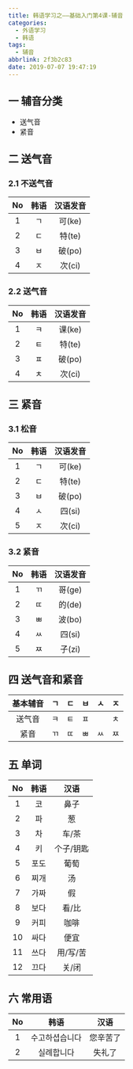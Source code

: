 ```yaml
---
title: 韩语学习之——基础入门第4课-辅音
categories:
  - 外语学习
  - 韩语
tags:
  - 辅音
abbrlink: 2f3b2c83
date: 2019-07-07 19:47:19
---
```


## 一 辅音分类

- 送气音
- 紧音

<!--more-->

## 二  送气音

### 2.1  不送气音

|  No  | 韩语 | 汉语发音 |
| :--: | :--: | :------: |
|  1   |  ㄱ  |  可(ke)  |
|  2   |  ㄷ  |  特(te)  |
|  3   |  ㅂ  |  破(po)  |
|  4   |  ㅈ  |  次(ci)  |

### 2.2  送气音

|  No  | 韩语 | 汉语发音 |
| :--: | :--: | :------: |
|  1   |  ㅋ  |  课(ke)  |
|  2   |  ㅌ  |  特(te)  |
|  3   |  ㅍ  |  破(po)  |
|  4   |  ㅊ  |  次(ci)  |

## 三  紧音

### 3.1  松音

|  No  | 韩语 | 汉语发音 |
| :--: | :--: | :------: |
|  1   |  ㄱ  |  可(ke)  |
|  2   |  ㄷ  |  特(te)  |
|  3   |  ㅂ  |  破(po)  |
|  4   |  ㅅ  |  四(si)  |
|  5   |  ㅈ  |  次(ci)  |

### 3.2  紧音

|  No  | 韩语 | 汉语发音 |
| :--: | :--: | :------: |
|  1   |  ㄲ  |  哥(ge)  |
|  2   |  ㄸ  |  的(de)  |
|  3   |  ㅃ  |  波(bo)  |
|  4   |  ㅆ  |  四(si)  |
|  5   |  ㅉ  |  子(zi)  |

## 四  送气音和紧音

| 基本辅音 |  ㄱ  |  ㄷ  |  ㅂ  |  ㅅ  |  ㅈ  |
| :------: | :--: | :--: | :--: | :--: | :--: |
|  送气音  |  ㅋ  |  ㅌ  |  ㅍ  |      |  ㅊ  |
|   紧音   |  ㄲ  |  ㄸ  |  ㅃ  |  ㅆ  |  ㅉ  |



## 五 单词

|  No  | 韩语 |   汉语    |
| :--: | :--: | :-------: |
|  1   |  코  |   鼻子    |
|  2   |  파  |    葱     |
|  3   |  차  |   车/茶   |
|  4   |  키  | 个子/钥匙 |
|  5   | 포도 |   葡萄    |
|  6   | 찌개 |    汤     |
|  7   | 가짜 |    假     |
|  8   | 보다 |   看/比   |
|  9   | 커피 |   咖啡    |
|  10  | 싸다 |   便宜    |
|  11  | 쓰다 | 用/写/苦  |
|  12  | 끄다 |   关/闭   |

## 六 常用语

|  No  |      韩语      |   汉语   |
| :--: | :------------: | :------: |
|  1   | 수고하셥습니다 | 您辛苦了 |
|  2   |   실례합니다   |  失礼了  |

